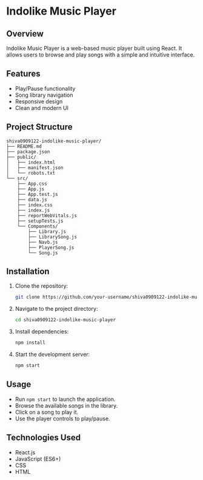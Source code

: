 # Indolike Music Player

## Overview
Indolike Music Player is a web-based music player built using React. It allows users to browse and play songs with a simple and intuitive interface.

## Features
- Play/Pause functionality
- Song library navigation
- Responsive design
- Clean and modern UI

## Project Structure
```
shiva0909122-indolike-music-player/
├── README.md
├── package.json
├── public/
│   ├── index.html
│   ├── manifest.json
│   └── robots.txt
└── src/
    ├── App.css
    ├── App.js
    ├── App.test.js
    ├── data.js
    ├── index.css
    ├── index.js
    ├── reportWebVitals.js
    ├── setupTests.js
    └── Components/
        ├── Library.js
        ├── LibrarySong.js
        ├── Navb.js
        ├── PlayerSong.js
        └── Song.js
```

## Installation
1. Clone the repository:
   ```sh
   git clone https://github.com/your-username/shiva0909122-indolike-music-player.git
   ```
2. Navigate to the project directory:
   ```sh
   cd shiva0909122-indolike-music-player
   ```
3. Install dependencies:
   ```sh
   npm install
   ```
4. Start the development server:
   ```sh
   npm start
   ```

## Usage
- Run `npm start` to launch the application.
- Browse the available songs in the library.
- Click on a song to play it.
- Use the player controls to play/pause.

## Technologies Used
- React.js
- JavaScript (ES6+)
- CSS
- HTML

